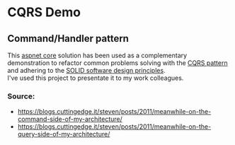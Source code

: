 # CQRS Demo
## Command/Handler pattern
This [aspnet core](https://docs.microsoft.com/en-us/aspnet/core) solution has been used as a complementary demonstration to refactor common problems solving with the [CQRS pattern](https://en.wikipedia.org/wiki/Command%E2%80%93query_separation) and adhering to the [SOLID software design principles](https://en.wikipedia.org/wiki/SOLID).  
I've used this project to presentate it to my work colleagues.

### Source:
- https://blogs.cuttingedge.it/steven/posts/2011/meanwhile-on-the-command-side-of-my-architecture/
- https://blogs.cuttingedge.it/steven/posts/2011/meanwhile-on-the-query-side-of-my-architecture/
